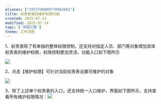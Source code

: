```yaml
---
aliases: ["1972740809770962681"]
title: 权责表增加维护权限功能
created: 2025-07-14
modified: 2025-07-14
tags: ['流程引擎']
theme: 工作流程
---
```


1、权责表除了有单独的整体权限控制，还支持对指定人员、部门等对象增加具体权责表的维护权限，权限控制更加灵活，功能入口如下图所示

![](https://myhelpdoc.oss-cn-heyuan.aliyuncs.com/mdimages/761df88fa1fb8a133822479e06e9c3a5.jpg)

2、点击【维护权限】可针对当前权责表设置可维护的对象

![](https://myhelpdoc.oss-cn-heyuan.aliyuncs.com/mdimages/e93e1c0490bc438828150118d17c25ad.jpg)

3、除了上述单个权责表的入口，还支持统一入口维护，界面如下图所示，支持查看所有维护权限情况：![](https://myhelpdoc.oss-cn-heyuan.aliyuncs.com/mdimages/dd8708116acb5975af344185b3dd3300.jpg)

